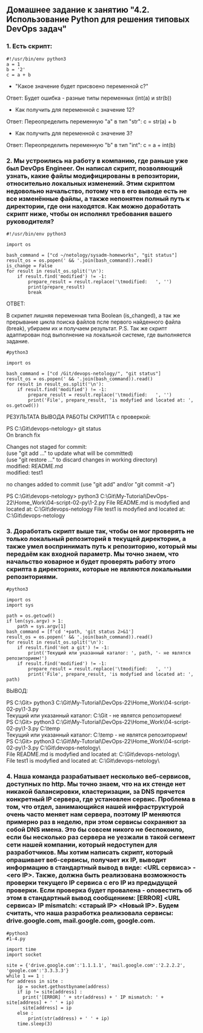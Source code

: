 ## Домашнее задание к занятию "4.2. Использование Python для решения типовых DevOps задач"

### 1. Есть скрипт:

    #!/usr/bin/env python3
    a = 1
    b = '2'
    c = a + b

* "Какое значение будет присвоено переменной c?"    
      
Ответ: Будет ошибка - разные типы переменных (int(a) и str(b))  


* Как получить для переменной c значение 12?  

Ответ: Переопределить переменную "а" в тип "str": c = str(a) + b  

* Как получить для переменной c значение 3?

Ответ: Переопределить переменную "b" в тип "int": c = a + int(b)

### 2. Мы устроились на работу в компанию, где раньше уже был DevOps Engineer. Он написал скрипт, позволяющий узнать, какие файлы модифицированы в репозитории, относительно локальных изменений. Этим скриптом недовольно начальство, потому что в его выводе есть не все изменённые файлы, а также непонятен полный путь к директории, где они находятся. Как можно доработать скрипт ниже, чтобы он исполнял требования вашего руководителя?


    #!/usr/bin/env python3

    import os

    bash_command = ["cd ~/netology/sysadm-homeworks", "git status"]
    result_os = os.popen(' && '.join(bash_command)).read()
    is_change = False
    for result in result_os.split('\n'):
        if result.find('modified') != -1:
            prepare_result = result.replace('\tmodified:   ', '')
            print(prepare_result)
            break


ОТВЕТ:

В скрипет лишняя переменная типа Boolean (is_changed), а так же прерывание цикла поиска файлов псле первого найденного файла (break), убираем их и получаем результат.
P.S. Так же скрипт адаптирован под выполнение на локальной системе, где выполняется задание.

    #python3

    import os

    bash_command = ["cd /Git/devops-netology/", "git status"]
    result_os = os.popen(' && '.join(bash_command)).read()
    for result in result_os.split('\n'):
        if result.find('modified') != -1:
            prepare_result = result.replace('\tmodified:   ', '')
            print('File', prepare_result, 'is modyfied and located at: ', os.getcwd())

РЕЗУЛЬТАТА ВЫВОДА РАБОТЫ СКРИПТА с проверкой:  

PS C:\Git\devops-netology> git status  
On branch fix  

Changes not staged for commit:  
  (use "git add <file>..." to update what will be committed)  
  (use "git restore <file>..." to discard changes in working directory)  
        modified:   README.md  
        modified:   test1  

no changes added to commit (use "git add" and/or "git commit -a")  

PS C:\Git\devops-netology> python3 C:\Git\My-Tutorial\DevOps-22\Home_Work\04-script-02-py\1-2.py
File README.md is modyfied and located at:  C:\Git\devops-netology
File test1 is modyfied and located at:  C:\Git\devops-netology
  

### 3. Доработать скрипт выше так, чтобы он мог проверять не только локальный репозиторий в текущей директории, а также умел воспринимать путь к репозиторию, который мы передаём как входной параметр. Мы точно знаем, что начальство коварное и будет проверять работу этого скрипта в директориях, которые не являются локальными репозиториями.

    #python3

    import os
    import sys

    path = os.getcwd()
    if len(sys.argv) > 1:
        path = sys.argv[1]
    bash_command = [f'cd '+path, 'git status 2>&1']
    result_os = os.popen(' && '.join(bash_command)).read()
    for result in result_os.split('\n'):
        if result.find('not a git') != -1:
            print('Текущий или указанный каталог: ', path, '- не являтся репозиторием!')
        if result.find('modified') != -1:
            prepare_result = result.replace('\tmodified:   ', '')
            print('File', prepare_result, 'is modyfied and located at: ', path)


ВЫВОД:  

PS C:\Git> python3 C:\Git\My-Tutorial\DevOps-22\Home_Work\04-script-02-py\1-3.py        
Текущий или указанный каталог:  C:\Git - не являтся репозиторием!  
PS C:\Git> python3 C:\Git\My-Tutorial\DevOps-22\Home_Work\04-script-02-py\1-3.py C:\temp  
Текущий или указанный каталог:  C:\temp - не являтся репозиторием!  
PS C:\Git> python3 C:\Git\My-Tutorial\DevOps-22\Home_Work\04-script-02-py\1-3.py C:\Git\devops-netology\  
File README.md is modyfied and located at:  C:\Git\devops-netology\  
File test1 is modyfied and located at:  C:\Git\devops-netology\  

### 4.  Наша команда разрабатывает несколько веб-сервисов, доступных по http. Мы точно знаем, что на их стенде нет никакой балансировки, кластеризации, за DNS прячется конкретный IP сервера, где установлен сервис. Проблема в том, что отдел, занимающийся нашей инфраструктурой очень часто меняет нам сервера, поэтому IP меняются примерно раз в неделю, при этом сервисы сохраняют за собой DNS имена. Это бы совсем никого не беспокоило, если бы несколько раз сервера не уезжали в такой сегмент сети нашей компании, который недоступен для разработчиков. Мы хотим написать скрипт, который опрашивает веб-сервисы, получает их IP, выводит информацию в стандартный вывод в виде: <URL сервиса> - <его IP>. Также, должна быть реализована возможность проверки текущего IP сервиса c его IP из предыдущей проверки. Если проверка будет провалена - оповестить об этом в стандартный вывод сообщением: [ERROR] <URL сервиса> IP mismatch: <старый IP> <Новый IP>. Будем считать, что наша разработка реализовала сервисы: drive.google.com, mail.google.com, google.com.

    #python3
    #1-4.py

    import time
    import socket

    site = {'drive.google.com':'1.1.1.1', 'mail.google.com':'2.2.2.2', 'google.com':'3.3.3.3'}
    while 1 == 1 :
    for address in site :
        ip = socket.gethostbyname(address)
        if ip != site[address] :
          print('[ERROR] ' + str(address) + ' IP mismatch: ' + site[address] + ' ' + ip)
          site[address] = ip
        else :
            print(str(address) + ' ' + ip)
        time.sleep(3)


